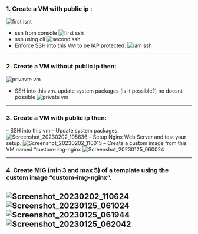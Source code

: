 ### 1. Create a VM with public ip :
![first isnt](https://user-images.githubusercontent.com/116673091/216274978-7ae62565-ee6a-410e-a883-7ecaaa619103.png)
- ssh from console 
![first ssh](https://user-images.githubusercontent.com/116673091/216275252-7d635d77-6066-489d-8255-a281f789fa19.png)
- ssh using cli 
![second ssh](https://user-images.githubusercontent.com/116673091/216275509-f35a5af1-559c-47b7-8072-2887d1c5809e.png)
- Enforce SSH into this VM to be IAP protected.
 ![iam ssh](https://user-images.githubusercontent.com/116673091/216276293-10fe4dc8-141e-494d-a7be-7a958a9b2682.png)
---
### 2. Create a VM without public ip then:
![privavte vm](https://user-images.githubusercontent.com/116673091/216277218-c95517d7-f8c3-45c8-bf7c-6144888eaff4.png)
- SSH into this vm. update system packages (is it possible?) no doesnt possible
![private vm](https://user-images.githubusercontent.com/116673091/216276763-b74c006d-12cd-43c2-97d2-df2542cb9a32.png)
---
### 3. Create a VM with public ip then:
– SSH into this vm 
– Update system packages.
![Screenshot_20230202_105636](https://user-images.githubusercontent.com/116673091/216278215-0fc4a98b-f2e5-49b9-8286-57ff8dd11dcb.png)
– Setup Nginx Web Server and test your setup.
![Screenshot_20230202_110015](https://user-images.githubusercontent.com/116673091/216278460-8600be2b-e798-43ed-811d-2b1e7a1b2a6a.png)
– Create a custom image from this VM named “custom-img-nginx
![Screenshot_20230125_060024](https://user-images.githubusercontent.com/116673091/216278970-7629c837-9e8a-4005-a640-f97014898d2f.png)

---
### 4. Create MIG (min 3 and max 5) of a template using the custom image “custom-img-nginx”.
![Screenshot_20230202_110624](https://user-images.githubusercontent.com/116673091/216279889-6f48b466-7d29-49df-b43b-22e1a3ad73a4.png)
![Screenshot_20230125_061024](https://user-images.githubusercontent.com/116673091/216281726-b03c89c9-af77-414c-a071-4c72f5771236.png)
![Screenshot_20230125_061944](https://user-images.githubusercontent.com/116673091/216281731-bb1b417b-cd57-4d8f-9da3-e02e476836f0.png)
![Screenshot_20230125_062042](https://user-images.githubusercontent.com/116673091/216281739-eac6a9b7-5aba-43b9-938c-3311b08a6ae8.png)
---
